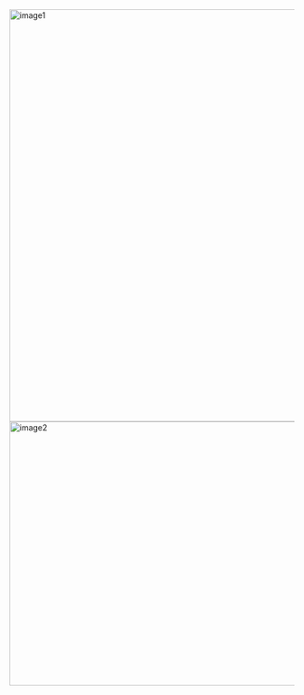 
<img width="1280" height="728" alt="image1" src="https://github.com/user-attachments/assets/96a4abbd-544c-42b9-add5-4615da995198" />

<img width="1156" height="466" alt="image2" src="https://github.com/user-attachments/assets/3b2837cc-babe-4559-a7c8-9e12a6de2a1c" />

